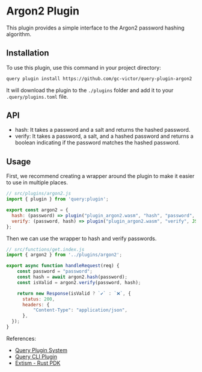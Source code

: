 # Argon2 Plugin

This plugin provides a simple interface to the Argon2 password hashing algorithm.

## Installation

To use this plugin, use this command in your project directory:

```sh
query plugin install https://github.com/gc-victor/query-plugin-argon2
```

It will download the plugin to the `./plugins` folder and add it to your `.query/plugins.toml` file.

## API

- hash: It takes a password and a salt and returns the hashed password.
- verify: It takes a password, a salt, and a hashed password and returns a boolean indicating if the password matches the hashed password.

## Usage

First, we recommend creating a wrapper around the plugin to make it easier to use in multiple places.

```js
// src/plugins/argon2.js
import { plugin } from 'query:plugin';

export const argon2 = {
  hash: (password) => plugin("plugin_argon2.wasm", "hash", "password", null),
  verify: (password, hash) => plugin("plugin_argon2.wasm", "verify", JSON.stringify({password, hash}), null) == "true"
};
```

Then we can use the wrapper to hash and verify passwords.

```js
// src/functions/get.index.js
import { argon2 } from '../plugins/argon2';

export async function handleRequest(req) {
    const password = "password";
    const hash = await argon2.hash(password);
    const isValid = argon2.verify(password, hash);

    return new Response(isValid ? `✔️` : `❌`, {
      status: 200,
      headers: {
          "Content-Type": "application/json",
      },
  });
}
```

References:

- [Query Plugin System](https://github.com/gc-victor/query?tab=readme-ov-file#plugins-system)
- [Query CLI Plugin](https://github.com/gc-victor/query?tab=readme-ov-file#plugin)
- [Extism - Rust PDK](https://github.com/extism/rust-pdk)
